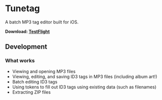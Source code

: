 # Tunetag

A batch MP3 tag editor built for iOS.

**Download: [TestFlight](https://testflight.apple.com/join/3VvkvbCO)**

## Development

### What works
- Viewing and opening MP3 files
- Viewing, editing, and saving ID3 tags in MP3 files (including album art!)
- Batch editing ID3 tags
- Using tokens to fill out ID3 tags using existing data (such as filenames)
- Extracting ZIP files
